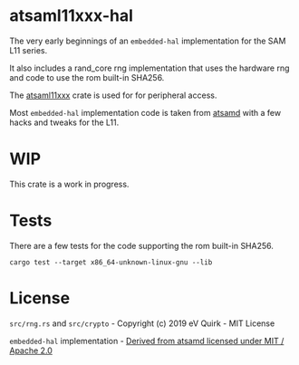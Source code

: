 # atsaml11xxx-hal

The very early beginnings of an `embedded-hal` implementation for the SAM L11 series.

It also includes a rand_core rng implementation that uses the hardware rng and code to use the rom built-in SHA256.

The [atsaml11xxx](https://github.com/evq/atsaml11xxx) crate is used for for peripheral access.

Most `embedded-hal` implementation code is taken from [atsamd](https://github.com/atsamd-rs/atsamd) with a few
hacks and tweaks for the L11.

# WIP

This crate is a work in progress.

# Tests

There are a few tests for the code supporting the rom built-in SHA256.
```
cargo test --target x86_64-unknown-linux-gnu --lib
```

# License

`src/rng.rs` and `src/crypto` - Copyright (c) 2019 eV Quirk - MIT License

`embedded-hal` implementation - [Derived from atsamd licensed under MIT / Apache 2.0](https://github.com/atsamd-rs/atsamd#license)
